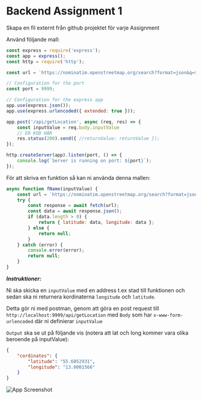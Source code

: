 # Backend Assignment 1

Skapa en fil externt från github projektet för varje Assignment

Använd följande mall:
```javascript
const express = require('express');
const app = express();
const http = require('http');

const url = `https://nominatim.openstreetmap.org/search?format=json&q=${encodeURIComponent(address)}`;

// Configuration for the port
const port = 9999;

// Configuration for the express app
app.use(express.json());
app.use(express.urlencoded({ extended: true }));

app.post('/api/getLocation', async (req, res) => {
	const inputValue = req.body.inputValue
	// ER KOD HÄR
	res.status(200).send({ //returnValue: returnValue });
});

http.createServer(app).listen(port, () => {
	console.log(`Server is running on port: ${port}`);
});
```

För att skriva en funktion så kan ni använda denna mallen:

``` javascript
async function fName(inputValue) {
	const url = `https://nominatim.openstreetmap.org/search?format=json&q=${encodeURIComponent(inputValue)}`;
	try {
		const response = await fetch(url);
		const data = await response.json();
		if (data.length > 0) {
			return { latitude: data, longitude: data };
		} else {
			return null;
		}
	} catch (error) {
		console.error(error);
		return null;
	}
}
```

***Instruktioner:***

Ni ska skicka en `inputValue` med en address t.ex stad till funktionen och sedan ska ni returnera kordinaterna `longitude` och `latitude`.

Detta gör ni med postman, genom att göra en post request till `http://localhost:9999/api/getLocation` med `Body` som har `x-www-form-urlencoded` där ni definierar `inputValue`

`Output` ska se ut på följande vis (notera att lat och long kommer vara olika beroende på inputValue):
```JSON
{
    "cordinates": {
        "latitude": "55.6052931",
        "longitude": "13.0001566"
    }
}
```

![App Screenshot](https://cdn.discordapp.com/attachments/750979337079226392/1188540844811235419/image.png?ex=659ae5eb&is=658870eb&hm=12ce33287a6a108de92fd2808bf984fa0dd525794a9428468c0934ec56a31ca6&)